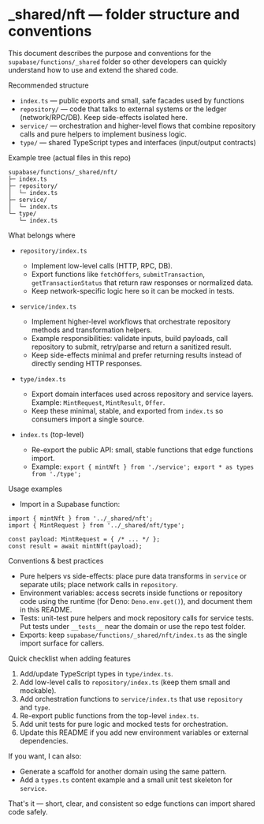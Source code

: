 # \_shared/nft — folder structure and conventions

This document describes the purpose and conventions for the `supabase/functions/_shared` folder so other developers can quickly understand how to use and extend the shared code.

Recommended structure

- `index.ts` — public exports and small, safe facades used by functions
- `repository/` — code that talks to external systems or the ledger (network/RPC/DB). Keep side-effects isolated here.
- `service/` — orchestration and higher-level flows that combine repository calls and pure helpers to implement business logic.
- `type/` — shared TypeScript types and interfaces (input/output contracts)

Example tree (actual files in this repo)

```
supabase/functions/_shared/nft/
├─ index.ts
├─ repository/
│  └─ index.ts
├─ service/
│  └─ index.ts
└─ type/
   └─ index.ts
```

What belongs where

- `repository/index.ts`

  - Implement low-level calls (HTTP, RPC, DB).
  - Export functions like `fetchOffers`, `submitTransaction`, `getTransactionStatus` that return raw responses or normalized data.
  - Keep network-specific logic here so it can be mocked in tests.

- `service/index.ts`

  - Implement higher-level workflows that orchestrate repository methods and transformation helpers.
  - Example responsibilities: validate inputs, build payloads, call repository to submit, retry/parse and return a sanitized result.
  - Keep side-effects minimal and prefer returning results instead of directly sending HTTP responses.

- `type/index.ts`

  - Export domain interfaces used across repository and service layers. Example: `MintRequest`, `MintResult`, `Offer`.
  - Keep these minimal, stable, and exported from `index.ts` so consumers import a single source.

- `index.ts` (top-level)
  - Re-export the public API: small, stable functions that edge functions import.
  - Example: `export { mintNft } from './service'; export * as types from './type';`

Usage examples

- Import in a Supabase function:

```
import { mintNft } from '../_shared/nft';
import { MintRequest } from '../_shared/nft/type';

const payload: MintRequest = { /* ... */ };
const result = await mintNft(payload);
```

Conventions & best practices

- Pure helpers vs side-effects: place pure data transforms in `service` or separate utils; place network calls in `repository`.
- Environment variables: access secrets inside functions or repository code using the runtime (for Deno: `Deno.env.get()`), and document them in this README.
- Tests: unit-test pure helpers and mock repository calls for service tests. Put tests under `__tests__` near the domain or use the repo test folder.
- Exports: keep `supabase/functions/_shared/nft/index.ts` as the single import surface for callers.

Quick checklist when adding features

1. Add/update TypeScript types in `type/index.ts`.
2. Add low-level calls to `repository/index.ts` (keep them small and mockable).
3. Add orchestration functions to `service/index.ts` that use `repository` and `type`.
4. Re-export public functions from the top-level `index.ts`.
5. Add unit tests for pure logic and mocked tests for orchestration.
6. Update this README if you add new environment variables or external dependencies.

If you want, I can also:

- Generate a scaffold for another domain using the same pattern.
- Add a `types.ts` content example and a small unit test skeleton for `service`.

That's it — short, clear, and consistent so edge functions can import shared code safely.
